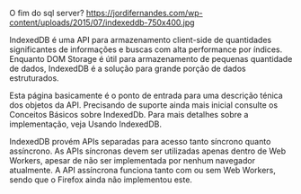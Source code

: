 ﻿O fim do sql server?
https://jordifernandes.com/wp-content/uploads/2015/07/indexeddb-750x400.jpg

IndexedDB é uma API para armazenamento client-side de quantidades significantes de informações e buscas com alta performance por índices. Enquanto DOM Storage é útil para armazenamento de pequenas quantidade de dados, IndexedDB é a solução para grande porção de dados estruturados.

Esta página basicamente é o ponto de entrada para uma descrição ténica dos objetos da API. Precisando de suporte ainda mais inicial consulte os Conceitos Básicos sobre IndexedDb. Para mais detalhes sobre a implementação, veja Usando IndexedDB.

IndexedDB provém APIs separadas para acesso tanto síncrono quanto assíncrono. As APIs síncronas devem ser utilizadas apenas dentro de Web Workers, apesar de não ser implementada por nenhum navegador atualmente. A API assíncrona funciona tanto com ou sem Web Workers, sendo que o Firefox ainda não implementou este.